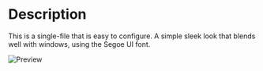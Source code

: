 # Description

This is a single-file that is easy to configure. A simple sleek look that blends well with windows, using the Segoe UI font.

![Preview](/resources/Preview.png)
